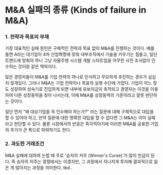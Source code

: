 # M&A 실패의 종류 (Kinds of failure in M&A)

<h3> 1. 전략과 목표의 부재 </h3>

가장 대표적인 실패 원인은 구체적인 전략과 목표 없이 M&A를 진행하는 것이다. 예를 들면 A라는 대기업이 4차 산업혁명에 맞춰 내부조직에서 기술을 
키우기는 힘들고,  일단 트랜드에 맞춰야 하니 그냥 자율주행 시스템 개발 스타트업을 아무런 사전 조사없이 인수하는 것이랑 같은 맥락이다.

많은 경영자들이 M&A를 기업 전략의 하나로 인식하고 무모하게 추진하는 경우가 심심치 않게있다. 그러나 M&A는 기업 전략이나 목표의 실행 수단에 
가깝다. 기업이 어느 정도 성장하여 성숙기로 진입하게 되면 내부에 유보자금이 축적되고 경영자는 이것을 이용하여 다른 성장동력을 찾아 나서는데, 
이때 M&A를 성장동력의 기준이라고 잘못 판단하는 것이다.

일단 먼저 "왜 대상기업을 꼭 인수해야 하는가?" 라는 질문에 대해 구체적으로 대답을 할 수 있어야 하고, 만약 질문에 대한 명확한 대답을 할 수
없다면 그 M&A는 이미 실패라고 판단할 수 있다. 물론 시장에서의 반응은 즉각적이기에 이러한 M&A를 공표한 기업의 주가가 큰 폭으로 하락하기도 한다.


<h3> 2. 과도한 거래조건</h3>

M&A 실패에 대하여 논할 때 주로 '승자의 저주 (Winner's Curse)'가 많이 언급이 된다. 즉 승자의 저주는 경쟁에서는 이겼지만, 그 과정에서 지나치게
투자해 결과적으로 잃은 게 많아지는 과정을 의미한다.
tbd..
